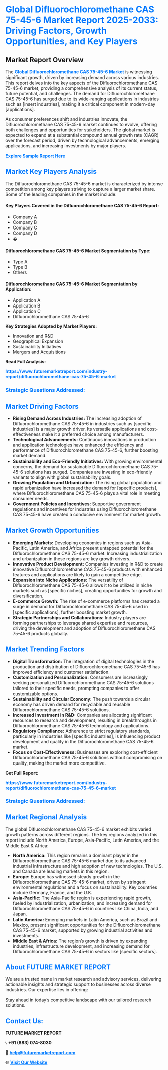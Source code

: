 <h1 style="color: #007BFF;">Global Difluorochloromethane CAS 75-45-6 Market Report 2025-2033: Driving Factors, Growth Opportunities, and Key Players</h1>

<section id="overview">
<h2>Market Report Overview</h2>
<p>The <a href="https://www.futuremarketreport.com/industry-report/difluorochloromethane-cas-75-45-6-market" style="color: #007BFF; text-decoration: none;"><strong>Global Difluorochloromethane CAS 75-45-6 Market</strong></a> is witnessing significant growth, driven by increasing demand across various industries. This report delves into the key aspects of the Difluorochloromethane CAS 75-45-6 market, providing a comprehensive analysis of its current status, future potential, and challenges. The demand for Difluorochloromethane CAS 75-45-6 has surged due to its wide-ranging applications in industries such as [insert industries], making it a critical component in modern-day [applications].</p>
<p>As consumer preferences shift and industries innovate, the Difluorochloromethane CAS 75-45-6 market continues to evolve, offering both challenges and opportunities for stakeholders. The global market is expected to expand at a substantial compound annual growth rate (CAGR) over the forecast period, driven by technological advancements, emerging applications, and increasing investments by major players.</p>
</section>

<section id="overview">
<p><a href="https://www.futuremarketreport.com/request-sample/reportId=112100" style="color: #007BFF; text-decoration: none;"><strong>Explore Sample Report Here</strong></a></p>
</section>

<section id="key-players">
<h2 style="color: #007BFF;">Market Key Players Analysis</h2>
<p>The Difluorochloromethane CAS 75-45-6 market is characterized by intense competition among key players striving to capture a larger market share. Some of the leading companies in the market include:</p>
<h4>Key Players Covered in the Difluorochloromethane CAS 75-45-6 Report:</h4>
<ul><li>Company A</li><li>Company B</li><li>Company C</li><li>Company D</li><li>�</li></ul>
<h4>Difluorochloromethane CAS 75-45-6 Market Segmentation by Type:</h4>
<ul><li>Type A</li><li>Type B</li><li>Others</li></ul>

<h4>Difluorochloromethane CAS 75-45-6 Market Segmentation by Application:</h4>
<ul><li>Application A</li><li>Application B</li><li>Application C</li><li>Difluorochloromethane CAS 75-45-6</li></ul>
<p><strong>Key Strategies Adopted by Market Players:</strong></p>
<ul>
<li>Innovation and R&D</li>
<li>Geographical Expansion</li>
<li>Sustainability Initiatives</li>
<li>Mergers and Acquisitions</li>
</ul>
</section>

<section>
<p><strong>Read Full Analysis: </strong></p><a href="https://www.futuremarketreport.com/industry-report/difluorochloromethane-cas-75-45-6-market" style="color: #007BFF; text-decoration: none;"><strong>https://www.futuremarketreport.com/industry-report/difluorochloromethane-cas-75-45-6-market</strong></a>
<h3 style="color: #007BFF;">Strategic Questions Addressed:</h3>
</section>

<section id="driving-factors">
<h2 style="color: #007BFF;">Market Driving Factors</h2>
<ul>
<li><strong>Rising Demand Across Industries:</strong> The increasing adoption of Difluorochloromethane CAS 75-45-6 in industries such as [specific industries] is a major growth driver. Its versatile applications and cost-effectiveness make it a preferred choice among manufacturers.</li>
<li><strong>Technological Advancements:</strong> Continuous innovations in production and application technologies have enhanced the efficiency and performance of Difluorochloromethane CAS 75-45-6, further boosting market demand.</li>
<li><strong>Sustainability and Eco-Friendly Initiatives:</strong> With growing environmental concerns, the demand for sustainable Difluorochloromethane CAS 75-45-6 solutions has surged. Companies are investing in eco-friendly variants to align with global sustainability goals.</li>
<li><strong>Growing Population and Urbanization:</strong> The rising global population and rapid urbanization have increased the demand for [specific products], where Difluorochloromethane CAS 75-45-6 plays a vital role in meeting consumer needs.</li>
<li><strong>Government Policies and Incentives:</strong> Supportive government regulations and incentives for industries using Difluorochloromethane CAS 75-45-6 have created a conducive environment for market growth.</li>
</ul>
</section>

<section id="growth-opportunities">
<h2 style="color: #007BFF;">Market Growth Opportunities</h2>
<ul>
<li><strong>Emerging Markets:</strong> Developing economies in regions such as Asia-Pacific, Latin America, and Africa present untapped potential for the Difluorochloromethane CAS 75-45-6 market. Increasing industrialization and urbanization in these regions are key growth drivers.</li>
<li><strong>Innovative Product Development:</strong> Companies investing in R&D to create innovative Difluorochloromethane CAS 75-45-6 products with enhanced features and applications are likely to gain a competitive edge.</li>
<li><strong>Expansion into Niche Applications:</strong> The versatility of Difluorochloromethane CAS 75-45-6 allows it to be utilized in niche markets such as [specific niches], creating opportunities for growth and diversification.</li>
<li><strong>E-commerce Growth:</strong> The rise of e-commerce platforms has created a surge in demand for Difluorochloromethane CAS 75-45-6 used in [specific applications], further boosting market growth.</li>
<li><strong>Strategic Partnerships and Collaborations:</strong> Industry players are forming partnerships to leverage shared expertise and resources, driving the development and adoption of Difluorochloromethane CAS 75-45-6 products globally.</li>
</ul>
</section>

<section id="trending-factors">
<h2 style="color: #007BFF;">Market Trending Factors</h2>
<ul>
<li><strong>Digital Transformation:</strong> The integration of digital technologies in the production and distribution of Difluorochloromethane CAS 75-45-6 has improved efficiency and customer satisfaction.</li>
<li><strong>Customization and Personalization:</strong> Consumers are increasingly seeking personalized Difluorochloromethane CAS 75-45-6 solutions tailored to their specific needs, prompting companies to offer customizable options.</li>
<li><strong>Sustainability and Circular Economy:</strong> The push towards a circular economy has driven demand for recyclable and reusable Difluorochloromethane CAS 75-45-6 solutions.</li>
<li><strong>Increased Investment in R&D:</strong> Companies are allocating significant resources to research and development, resulting in breakthroughs in Difluorochloromethane CAS 75-45-6 technology and applications.</li>
<li><strong>Regulatory Compliance:</strong> Adherence to strict regulatory standards, particularly in industries like [specific industries], is influencing product development and quality in the Difluorochloromethane CAS 75-45-6 market.</li>
<li><strong>Focus on Cost-Effectiveness:</strong> Businesses are exploring cost-efficient Difluorochloromethane CAS 75-45-6 solutions without compromising on quality, making the market more competitive.</li>
</ul>
</section>

<section>
<p><strong>Get Full Report: </strong></p><a href="https://www.futuremarketreport.com/industry-report/difluorochloromethane-cas-75-45-6-market" style="color: #007BFF; text-decoration: none;"><strong>https://www.futuremarketreport.com/industry-report/difluorochloromethane-cas-75-45-6-market</strong></a>
<h3 style="color: #007BFF;">Strategic Questions Addressed:</h3>
</section>


<section id="regional-analysis">
<h2 style="color: #007BFF;">Market Regional Analysis</h2>
<p>The global Difluorochloromethane CAS 75-45-6 market exhibits varied growth patterns across different regions. The key regions analyzed in this report include North America, Europe, Asia-Pacific, Latin America, and the Middle East & Africa:</p>
<ul>
<li><strong>North America:</strong> This region remains a dominant player in the Difluorochloromethane CAS 75-45-6 market due to its advanced industrial infrastructure and high adoption of new technologies. The U.S. and Canada are leading markets in this region.</li>
<li><strong>Europe:</strong> Europe has witnessed steady growth in the Difluorochloromethane CAS 75-45-6 market, driven by stringent environmental regulations and a focus on sustainability. Key countries include Germany, France, and the U.K.</li>
<li><strong>Asia-Pacific:</strong> The Asia-Pacific region is experiencing rapid growth, fueled by industrialization, urbanization, and increasing demand for Difluorochloromethane CAS 75-45-6 in countries like China, India, and Japan.</li>
<li><strong>Latin America:</strong> Emerging markets in Latin America, such as Brazil and Mexico, present significant opportunities for the Difluorochloromethane CAS 75-45-6 market, supported by growing industrial activities and investments.</li>
<li><strong>Middle East & Africa:</strong> The region’s growth is driven by expanding industries, infrastructure development, and increasing demand for Difluorochloromethane CAS 75-45-6 in sectors like [specific sectors].</li>
</ul>
</section>

<footer>
<h2 style="color: #007BFF;">About FUTURE MARKET REPORT</h2>
<p>We are a trusted name in market research and advisory services, delivering actionable insights and strategic support to businesses across diverse industries. Our expertise lies in offering:</p>

<p>Stay ahead in today’s competitive landscape with our tailored research solutions.</p>

<h2 style="color: #007BFF;">Contact Us:</h2>
<p><strong>FUTURE MARKET REPORT</strong></p>
<p>📞 <strong>+91 (883) 074-8030</strong></p>
<p>📧 <strong><a href="mailto:help@futuremarketreport.com" style="color: #007BFF;">help@futuremarketreport.com</a></strong></p>
<p>🌐 <strong><a href="https://www.futuremarketreport.com/" style="color: #007BFF;">Visit Our Website</a></strong></p>
</footer>